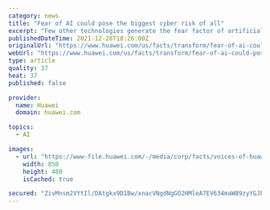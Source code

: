 ```yaml
---
category: news
title: "Fear of AI could pose the biggest cyber risk of all"
excerpt: "Few other technologies generate the fear factor of artificial intelligence. Ever since Alan Turing introduced the idea in 1948, people have wondered what would happen if machines outsmarted their creators and took charge of the planet."
publishedDateTime: 2021-12-28T18:26:00Z
originalUrl: "https://www.huawei.com/us/facts/transform/fear-of-ai-could-pose-the-biggest-cyber-risk-of-all"
webUrl: "https://www.huawei.com/us/facts/transform/fear-of-ai-could-pose-the-biggest-cyber-risk-of-all"
type: article
quality: 37
heat: 37
published: false

provider:
  name: Huawei
  domain: huawei.com

topics:
  - AI

images:
  - url: "https://www-file.huawei.com/-/media/corp/facts/voices-of-huawei/2021/featureinterview.jpg?h=480&w=850&la=en-us"
    width: 850
    height: 480
    isCached: true

secured: "ZivMnsm2VYtIl/DAtgkx9D1Bw/xnacVNgdNgGO2HMleA7EV634maW89zyYGJPQgoY5kTiwT2UEZ5A7hsaRmOgwOPaVH9zaeypIDm6afJLTcZwNnAD8+pxbCRE50lguMds0o4wTFQDeRldtHhlF9eCljoOXz7Obps1VA1oaxV2LnbsPTia455SgsO+4+T9cvLzpRCF5jknjooaQuqT8PWN5MIpCB24iir7bzry5QYffT2k6s9bidN4SnvLh6LtM9pTZzbBH30pCsMAcKaN/4DMF4gFCSP8QFBjoqfttUDFxHNBXbLFs3UGjhQNHl5bgeGpZc+h8sZ9PXFV0lMz3B/M5Lk24Q3Hd0Mg5CrwGVoLJs=;p42RgQC2JkQhYznuAnBLrg=="
---
```


